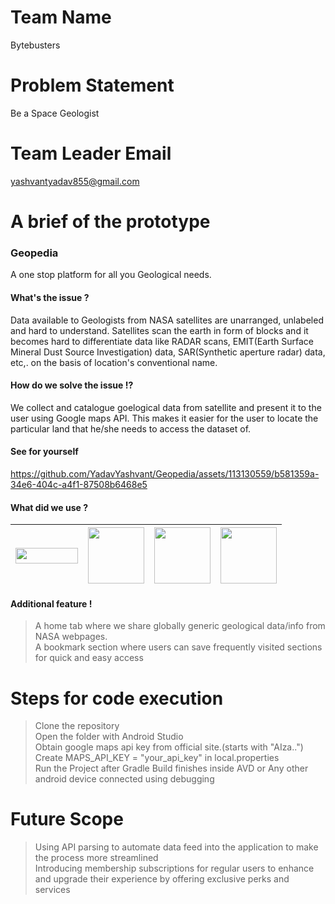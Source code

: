# Team Name
Bytebusters
# Problem Statement
Be a Space Geologist
# Team Leader Email
yashvantyadav855@gmail.com
# A brief of the prototype
### Geopedia
A one stop platform for all you Geological needs.<br>
#### What's the issue ?
Data available to Geologists from NASA satellites are unarranged, unlabeled and hard to understand.
Satellites scan the earth in form of blocks and it becomes hard to differentiate data like RADAR scans, EMIT(Earth Surface Mineral Dust Source Investigation) data, SAR(Synthetic aperture radar) data, etc,. on the basis of location's conventional name. 
#### How do we solve the issue !?
We collect and catalogue goelogical data from satellite and present it to the user using Google maps API. This makes it easier for the user to locate the particular land that he/she needs to access the dataset of.
#### See for yourself


https://github.com/YadavYashvant/Geopedia/assets/113130559/b581359a-34e6-404c-a4f1-87508b6468e5


#### What did we use ?
|<img src="https://github.com/YadavYashvant/Geopedia/assets/120311694/e4af497b-9bfc-40de-9652-0b13b41a1c70" width="100" height="25">|<img src="https://github.com/YadavYashvant/Geopedia/assets/120311694/4cc741e8-ad0c-489a-a7ce-173957f7fdbf" width="90" height="auto" >|<img src="https://github.com/YadavYashvant/Geopedia/assets/120311694/1423bae2-1f12-4bc4-834e-5e23fbcbc402" width="90" height="auto" >|<img src="https://github.com/YadavYashvant/Geopedia/assets/120311694/08ea5503-3d2a-42ca-ab03-f7e090e189de" width="90" height="auto" >|
|---------------------------------|---------------------------------|---------------------------------|---------------------------------|
#### Additional feature !
> A home tab where we share globally generic geological data/info from NASA webpages.<br>
> A bookmark section where users can save frequently visited sections for quick and easy access
# Steps for code execution
> Clone the repository<br>
> Open the folder with Android Studio<br>
> Obtain google maps api key from official site.(starts with "AIza..")<br>
> Create MAPS_API_KEY = "your_api_key" in local.properties<br>
> Run the Project after Gradle Build finishes inside AVD or Any other android device connected using debugging
# Future Scope
> Using API parsing to automate data feed into the application to make the process more streamlined<br>
> Introducing membership subscriptions for regular users to enhance and upgrade their experience by offering exclusive perks and services 




